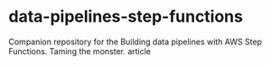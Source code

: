 # data-pipelines-step-functions
Companion repository for the Building data pipelines with AWS Step Functions. Taming the monster. article
